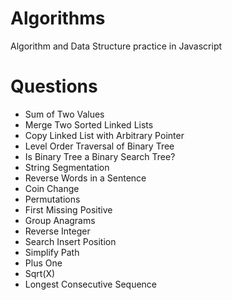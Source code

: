 # Algorithms
Algorithm and Data Structure practice in Javascript

# Questions
- Sum of Two Values
- Merge Two Sorted Linked Lists
- Copy Linked List with Arbitrary Pointer
- Level Order Traversal of Binary Tree
- Is Binary Tree a Binary Search Tree?
- String Segmentation
- Reverse Words in a Sentence
- Coin Change
- Permutations
- First Missing Positive
- Group Anagrams
- Reverse Integer
- Search Insert Position
- Simplify Path
- Plus One
- Sqrt(X)
- Longest Consecutive Sequence




